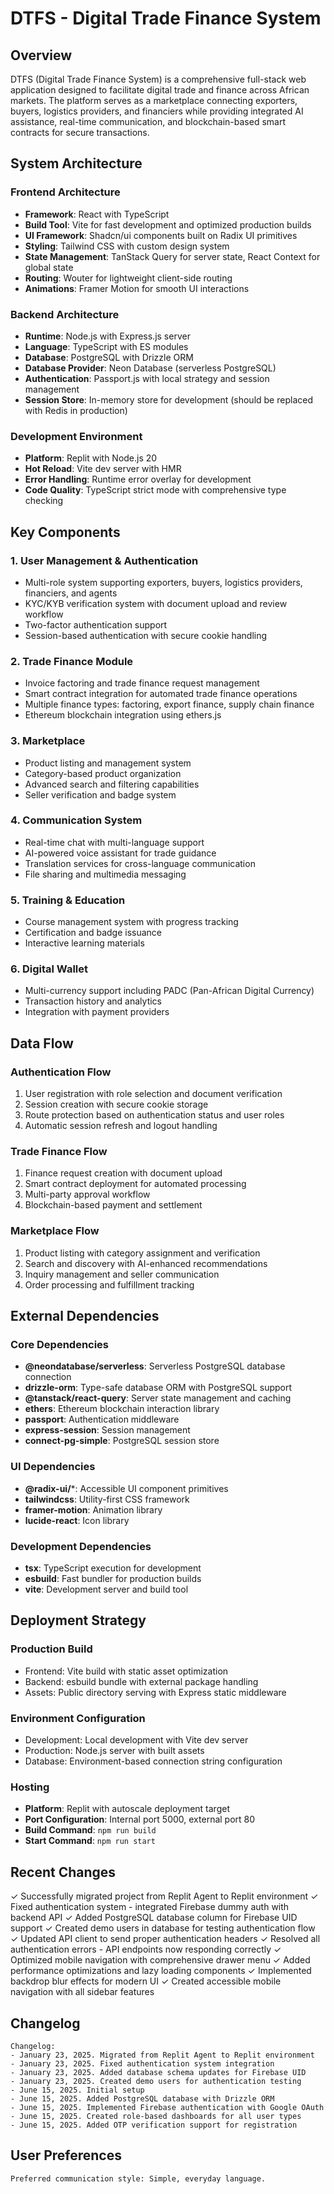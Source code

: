 # DTFS - Digital Trade Finance System

## Overview

DTFS (Digital Trade Finance System) is a comprehensive full-stack web application designed to facilitate digital trade and finance across African markets. The platform serves as a marketplace connecting exporters, buyers, logistics providers, and financiers while providing integrated AI assistance, real-time communication, and blockchain-based smart contracts for secure transactions.

## System Architecture

### Frontend Architecture
- **Framework**: React with TypeScript
- **Build Tool**: Vite for fast development and optimized production builds
- **UI Framework**: Shadcn/ui components built on Radix UI primitives
- **Styling**: Tailwind CSS with custom design system
- **State Management**: TanStack Query for server state, React Context for global state
- **Routing**: Wouter for lightweight client-side routing
- **Animations**: Framer Motion for smooth UI interactions

### Backend Architecture
- **Runtime**: Node.js with Express.js server
- **Language**: TypeScript with ES modules
- **Database**: PostgreSQL with Drizzle ORM
- **Database Provider**: Neon Database (serverless PostgreSQL)
- **Authentication**: Passport.js with local strategy and session management
- **Session Store**: In-memory store for development (should be replaced with Redis in production)

### Development Environment
- **Platform**: Replit with Node.js 20
- **Hot Reload**: Vite dev server with HMR
- **Error Handling**: Runtime error overlay for development
- **Code Quality**: TypeScript strict mode with comprehensive type checking

## Key Components

### 1. User Management & Authentication
- Multi-role system supporting exporters, buyers, logistics providers, financiers, and agents
- KYC/KYB verification system with document upload and review workflow
- Two-factor authentication support
- Session-based authentication with secure cookie handling

### 2. Trade Finance Module
- Invoice factoring and trade finance request management
- Smart contract integration for automated trade finance operations
- Multiple finance types: factoring, export finance, supply chain finance
- Ethereum blockchain integration using ethers.js

### 3. Marketplace
- Product listing and management system
- Category-based product organization
- Advanced search and filtering capabilities
- Seller verification and badge system

### 4. Communication System
- Real-time chat with multi-language support
- AI-powered voice assistant for trade guidance
- Translation services for cross-language communication
- File sharing and multimedia messaging

### 5. Training & Education
- Course management system with progress tracking
- Certification and badge issuance
- Interactive learning materials

### 6. Digital Wallet
- Multi-currency support including PADC (Pan-African Digital Currency)
- Transaction history and analytics
- Integration with payment providers

## Data Flow

### Authentication Flow
1. User registration with role selection and document verification
2. Session creation with secure cookie storage
3. Route protection based on authentication status and user roles
4. Automatic session refresh and logout handling

### Trade Finance Flow
1. Finance request creation with document upload
2. Smart contract deployment for automated processing
3. Multi-party approval workflow
4. Blockchain-based payment and settlement

### Marketplace Flow
1. Product listing with category assignment and verification
2. Search and discovery with AI-enhanced recommendations
3. Inquiry management and seller communication
4. Order processing and fulfillment tracking

## External Dependencies

### Core Dependencies
- **@neondatabase/serverless**: Serverless PostgreSQL database connection
- **drizzle-orm**: Type-safe database ORM with PostgreSQL support
- **@tanstack/react-query**: Server state management and caching
- **ethers**: Ethereum blockchain interaction library
- **passport**: Authentication middleware
- **express-session**: Session management
- **connect-pg-simple**: PostgreSQL session store

### UI Dependencies
- **@radix-ui/***: Accessible UI component primitives
- **tailwindcss**: Utility-first CSS framework
- **framer-motion**: Animation library
- **lucide-react**: Icon library

### Development Dependencies
- **tsx**: TypeScript execution for development
- **esbuild**: Fast bundler for production builds
- **vite**: Development server and build tool

## Deployment Strategy

### Production Build
- Frontend: Vite build with static asset optimization
- Backend: esbuild bundle with external package handling
- Assets: Public directory serving with Express static middleware

### Environment Configuration
- Development: Local development with Vite dev server
- Production: Node.js server with built assets
- Database: Environment-based connection string configuration

### Hosting
- **Platform**: Replit with autoscale deployment target
- **Port Configuration**: Internal port 5000, external port 80
- **Build Command**: `npm run build`
- **Start Command**: `npm run start`

## Recent Changes

✓ Successfully migrated project from Replit Agent to Replit environment
✓ Fixed authentication system - integrated Firebase dummy auth with backend API
✓ Added PostgreSQL database column for Firebase UID support
✓ Created demo users in database for testing authentication flow
✓ Updated API client to send proper authentication headers
✓ Resolved all authentication errors - API endpoints now responding correctly
✓ Optimized mobile navigation with comprehensive drawer menu
✓ Added performance optimizations and lazy loading components
✓ Implemented backdrop blur effects for modern UI
✓ Created accessible mobile navigation with all sidebar features

## Changelog

```
Changelog:
- January 23, 2025. Migrated from Replit Agent to Replit environment
- January 23, 2025. Fixed authentication system integration
- January 23, 2025. Added database schema updates for Firebase UID
- January 23, 2025. Created demo users for authentication testing
- June 15, 2025. Initial setup
- June 15, 2025. Added PostgreSQL database with Drizzle ORM
- June 15, 2025. Implemented Firebase authentication with Google OAuth
- June 15, 2025. Created role-based dashboards for all user types
- June 15, 2025. Added OTP verification support for registration
```

## User Preferences

```
Preferred communication style: Simple, everyday language.
```